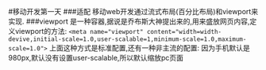 #移动开发第一天
###适配
移动web开发通过流式布局(百分比布局)和viewport来实现.
###viewport
是一种容器,据说是乔布斯大神提出来的,用来盛放网页内容,定义viewport的方法:
`<meta name="viewport" content="width=width-devive,initial-scale=1.0,user-scalable=1,minimum-scale=1.0,maximum-scale=1.0">`
上面这种方式是标准配置,还有一种非主流的配置:
因为手机默认是980px,默认没有设置user-scalable,所以默认缩放pc页面
